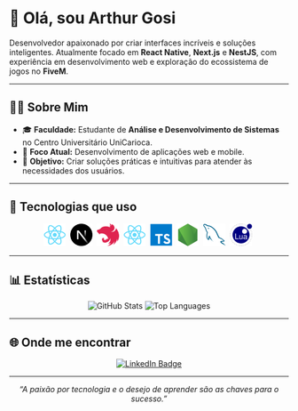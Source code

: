 # 👋 Olá, sou **Arthur Gosi**

Desenvolvedor apaixonado por criar interfaces incríveis e soluções inteligentes. Atualmente focado em **React Native**, **Next.js** e **NestJS**, com experiência em desenvolvimento web e exploração do ecossistema de jogos no **FiveM**.

---

## 🧑‍💻 Sobre Mim

- 🎓 **Faculdade:** Estudante de **Análise e Desenvolvimento de Sistemas** no Centro Universitário UniCarioca.  
- 🌱 **Foco Atual:** Desenvolvimento de aplicações web e mobile.  
- 🎯 **Objetivo:** Criar soluções práticas e intuitivas para atender às necessidades dos usuários.  

---

## 🚀 Tecnologias que uso

<div align="center">
  <img src="https://github.com/devicons/devicon/blob/master/icons/react/react-original.svg" title="ReactJS" alt="ReactJS" width="40" height="40"/>&nbsp;
  <img src="https://github.com/devicons/devicon/blob/master/icons/nextjs/nextjs-original.svg" title="NextJS" alt="NextJS" width="40" height="40"/>&nbsp;
  <img src="https://github.com/devicons/devicon/blob/master/icons/nestjs/nestjs-original.svg" title="NestJS" alt="NestJS" width="40" height="40"/>&nbsp;
  <img src="https://github.com/devicons/devicon/blob/master/icons/react/react-original.svg" title="React Native" alt="React Native" width="40" height="40"/>&nbsp;
  <img src="https://github.com/devicons/devicon/blob/master/icons/typescript/typescript-original.svg" title="TypeScript" alt="TypeScript" width="40" height="40"/>&nbsp;
  <img src="https://github.com/devicons/devicon/blob/master/icons/nodejs/nodejs-original.svg" title="NodeJS" alt="NodeJS" width="40" height="40"/>&nbsp;
  <img src="https://github.com/devicons/devicon/blob/master/icons/mysql/mysql-original.svg" title="MySQL" alt="MySQL" width="40" height="40"/>&nbsp;
  <img src="https://github.com/devicons/devicon/blob/master/icons/lua/lua-original.svg" title="Lua" alt="Lua" width="40" height="40"/>&nbsp;
</div>

---

## 📊 Estatísticas

<div align="center">
  <img height="180em" src="https://github-readme-stats.vercel.app/api?username=ArthurGosi2024&theme=radical&show_icons=true" alt="GitHub Stats"/>
  <img height="180em" src="https://github-readme-stats.vercel.app/api/top-langs/?username=ArthurGosi2024&theme=radical&layout=compact" alt="Top Languages"/>
</div>

---

## 🌐 Onde me encontrar

<div align="center">
  <a href="https://www.linkedin.com/in/arthur-gosi-b3030b253/" target="_blank">
    <img src="https://img.shields.io/badge/LinkedIn-0077B5?style=for-the-badge&logo=linkedin&logoColor=white" alt="LinkedIn Badge"/>
  </a>
</div>

---

<div align="center">
  <em>“A paixão por tecnologia e o desejo de aprender são as chaves para o sucesso.”</em>
</div>

